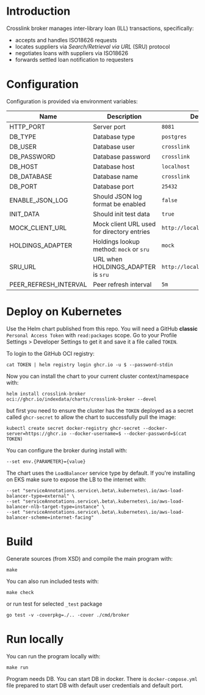 # Introduction

Crosslink broker manages inter-library loan (ILL) transactions, specifically:

* accepts and handles ISO18626 requests
* locates suppliers via _Search/Retrieval via URL_ (SRU) protocol
* negotiates loans with suppliers via ISO18626
* forwards settled loan notification to requesters

# Configuration

Configuration is provided via environment variables:

| Name                  | Description                                | Default value                     |
|-----------------------|--------------------------------------------|-----------------------------------|
| HTTP_PORT             | Server port                                | `8081`                            |
| DB_TYPE               | Database type                              | `postgres`                        |
| DB_USER               | Database user                              | `crosslink`                       |
| DB_PASSWORD           | Database password                          | `crosslink`                       |
| DB_HOST               | Database host                              | `localhost`                       |
| DB_DATABASE           | Database name                              | `crosslink`                       |
| DB_PORT               | Database port                              | `25432`                           |
| ENABLE_JSON_LOG       | Should JSON log format be enabled          | `false`                           |
| INIT_DATA             | Should init test data                      | `true`                            |
| MOCK_CLIENT_URL       | Mock client URL used for directory entries | `http://localhost:19083/iso18626` |
| HOLDINGS_ADAPTER      | Holdings lookup method: `mock` or `sru`    | `mock`                            |
| SRU_URL               | URL when HOLDINGS_ADAPTER is `sru`         | `http://localhost:8081/sru`       |
| PEER_REFRESH_INTERVAL | Peer refresh interval                      | `5m`                              |

# Deploy on Kubernetes

Use the Helm chart published from this repo. You will need a GitHub __classic__
`Personal Access Token` with `read:packages` scope.
Go to your Profile Settings > Developer Settings to get it and save it a file called `TOKEN`.

To login to the GitHub OCI registry:

```
cat TOKEN | helm registry login ghcr.io -u $ --password-stdin
```

Now you can install the chart to your current cluster context/namespace with:

```
helm install crosslink-broker oci://ghcr.io/indexdata/charts/crosslink-broker --devel
```

but first you need to ensure the cluster has the `TOKEN` deployed as a secret called
`ghcr-secret` to allow the chart to successfully pull the image:

```
kubectl create secret docker-registry ghcr-secret --docker-server=https://ghcr.io --docker-username=$ --docker-password=$(cat TOKEN)
```

You can configure the broker during install with:

```
--set env.{PARAMETER}={value}
```

The chart uses the `LoadBalancer` service type by default. If you're installing on EKS make sure to expose the LB to the internet with:

```
--set "serviceAnnotations.service\.beta\.kubernetes\.io/aws-load-balancer-type=external" \
--set "serviceAnnotations.service\.beta\.kubernetes\.io/aws-load-balancer-nlb-target-type=instance" \
--set "serviceAnnotations.service\.beta\.kubernetes\.io/aws-load-balancer-scheme=internet-facing"
```

# Build

Generate sources (from XSD) and compile the main program with:

```
make
```

You can also run included tests with:

```
make check
```

or run test for selected `_test` package

```
go test -v -coverpkg=./.. -cover ./cmd/broker
```

# Run locally

You can run the program locally with:

```
make run
```

Program needs DB. You can start DB in docker. 
There is `docker-compose.yml` file prepared to start DB with default user credentials and default port.

